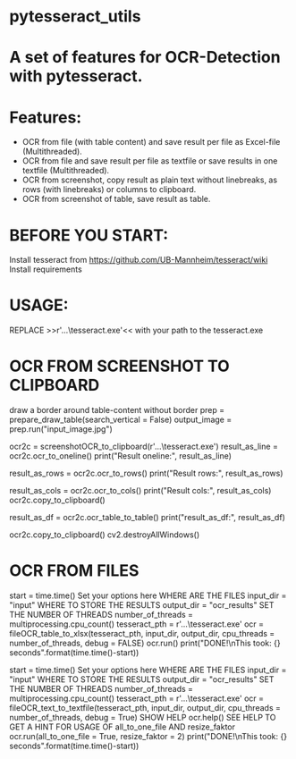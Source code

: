 # pytesseract_utils
# A set of features for OCR-Detection with pytesseract.

# Features:
- OCR from file (with table content) and save result per file as Excel-file (Multithreaded).
- OCR from file and save result per file as textfile or save results in one textfile (Multithreaded).
- OCR from screenshot, copy result as plain text without linebreaks, as rows (with linebreaks) or columns to clipboard.
- OCR from screenshot of table, save result as table.

# BEFORE YOU START:
Install tesseract from https://github.com/UB-Mannheim/tesseract/wiki
Install requirements

# USAGE:
REPLACE >>r'...\tesseract.exe'<< with your path to the tesseract.exe

# OCR FROM SCREENSHOT TO CLIPBOARD

draw a border around table-content without border
prep = prepare_draw_table(search_vertical = False)
output_image = prep.run("input_image.jpg") 

ocr2c = screenshotOCR_to_clipboard(r'...\tesseract.exe')
result_as_line = ocr2c.ocr_to_oneline()
print("Result oneline:", result_as_line)

result_as_rows = ocr2c.ocr_to_rows()
print("Result rows:", result_as_rows)

result_as_cols = ocr2c.ocr_to_cols()
print("Result cols:", result_as_cols)
ocr2c.copy_to_clipboard()

result_as_df = ocr2c.ocr_table_to_table()
print("result_as_df:", result_as_df)

ocr2c.copy_to_clipboard()
cv2.destroyAllWindows()


# OCR FROM FILES
start =  time.time()
Set your options here
WHERE ARE THE FILES
input_dir = "input"
WHERE TO STORE THE RESULTS
output_dir = "ocr_results"
SET THE NUMBER OF THREADS
number_of_threads = multiprocessing.cpu_count()
tesseract_pth = r'...\tesseract.exe'
ocr = fileOCR_table_to_xlsx(tesseract_pth, input_dir, output_dir, cpu_threads = number_of_threads, debug = FALSE)
ocr.run()
print("DONE!\nThis took: {} seconds".format(time.time()-start))

start =  time.time()
Set your options here
WHERE ARE THE FILES
input_dir = "input"
WHERE TO STORE THE RESULTS
output_dir = "ocr_results"
SET THE NUMBER OF THREADS
number_of_threads = multiprocessing.cpu_count()
tesseract_pth = r'...\tesseract.exe'
ocr = fileOCR_text_to_textfile(tesseract_pth, input_dir, output_dir, cpu_threads = number_of_threads, debug = True)
SHOW HELP
ocr.help()
SEE HELP TO GET A HINT FOR USAGE OF all_to_one_file AND resize_faktor
ocr.run(all_to_one_file = True, resize_faktor = 2)
print("DONE!\nThis took: {} seconds".format(time.time()-start))

